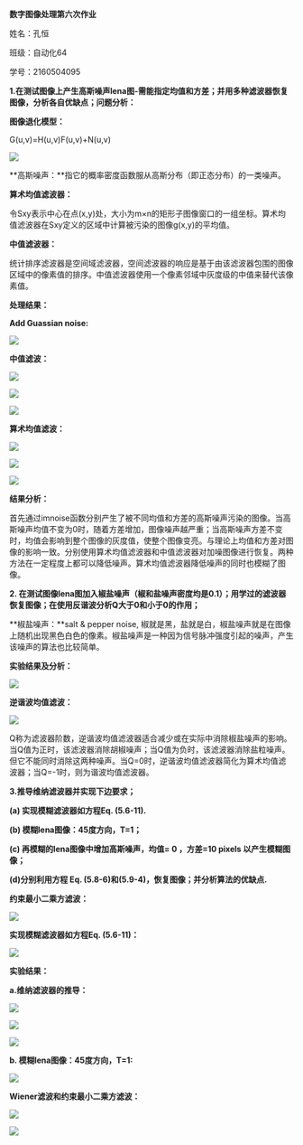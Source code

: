 **数字图像处理第六次作业**

姓名：孔恒

班级：自动化64

学号：2160504095

**1.在测试图像上产生高斯噪声lena图-需能指定均值和方差；并用多种滤波器恢复图像，分析各自优缺点；问题分析：**

**图像退化模型：**

G(u,v)=H(u,v)F(u,v)+N(u,v)

![](media/d9e28baba0788b98e427fd39f555d32c.jpg)

**高斯噪声：**指它的概率密度函数服从高斯分布（即正态分布）的一类噪声。

**算术均值滤波器：**

令Sxy表示中心在点(x,y)处，大小为m×n的矩形子图像窗口的一组坐标。算术均值滤波器在Sxy定义的区域中计算被污染的图像g(x,y)的平均值。

**中值滤波器：**

统计排序滤波器是空间域滤波器，空间滤波器的响应是基于由该滤波器包围的图像区域中的像素值的排序。中值滤波器使用一个像素邻域中灰度级的中值来替代该像素值。

**处理结果：**

**Add Guassian noise:**

![](media/547f718ede4b3276bdbbcb7cda343fcd.emf)

**中值滤波：**

![](media/6089c35bc0ced8df653ac4cdcc1279ab.emf)

![](media/8f94b27a949052e2ffa732b0f7c9ed00.emf)

![](media/5c25088810cfccaf0fbe805c828e24f5.emf)

**算术均值滤波：**

![](media/3a902ccc97c174d586e31db1ae2c10cd.emf)

![](media/a63052fe44934b2193d39d93d0787ead.emf)

![](media/8163da62b16960f978f98df2b2ff928f.emf)

**结果分析：**

首先通过imnoise函数分别产生了被不同均值和方差的高斯噪声污染的图像。当高斯噪声均值不变为0时，随着方差增加，图像噪声越严重；当高斯噪声方差不变时，均值会影响到整个图像的灰度值，使整个图像变亮。与理论上均值和方差对图像的影响一致。分别使用算术均值滤波器和中值滤波器对加噪图像进行恢复。两种方法在一定程度上都可以降低噪声。算术均值滤波器降低噪声的同时也模糊了图像。

**2.
在测试图像lena图加入椒盐噪声（椒和盐噪声密度均是0.1）；用学过的滤波器恢复图像；在使用反谐波分析Q大于0和小于0的作用；**

**椒盐噪声：**salt & pepper noise,
椒就是黑，盐就是白，椒盐噪声就是在图像上随机出现黑色白色的像素。椒盐噪声是一种因为信号脉冲强度引起的噪声，产生该噪声的算法也比较简单。

**实验结果及分析：**

![](media/cfc99ee621306095a2fe82ae30572d84.emf)

**逆谐波均值滤波：**

![](media/240d8f40af5c0267fec68e0d4d087da2.emf)

Q称为滤波器阶数，逆谐波均值滤波器适合减少或在实际中消除椒盐噪声的影响。当Q值为正时，该滤波器消除胡椒噪声；当Q值为负时，该滤波器消除盐粒噪声。但它不能同时消除这两种噪声。当Q=0时，逆谐波均值滤波器简化为算术均值滤波器；当Q=-1时，则为谐波均值滤波器。

**3.推导维纳滤波器并实现下边要求；**

**(a) 实现模糊滤波器如方程Eq. (5.6-11).**

**(b) 模糊lena图像：45度方向，T=1；**

**(c) 再模糊的lena图像中增加高斯噪声，均值= 0 ，方差=10 pixels
以产生模糊图像；**

**(d)分别利用方程 Eq. (5.8-6)和(5.9-4)，恢复图像；并分析算法的优缺点.**

**约束最小二乘方滤波：**

![](media/3572318d93804df52a57c8355314555e.png)

**实现模糊滤波器如方程Eq. (5.6-11)：**

![](media/7ec4ca2ee7f8b48a11a4c5af378d9d2c.png)

**实验结果：**

**a.维纳滤波器的推导：**

![](media/76555ec36cb8a6c3da52c1ed846e250e.png)

![](media/3c267cb92d0e8bb95873cf8821c0b790.png)

![](media/c57552662e4fbd69e097260982874f1f.png)

**b. 模糊lena图像：45度方向，T=1:**

![](media/982f9282304d8245a725826dd5604600.emf)

**Wiener滤波和约束最小二乘方滤波：**

![](media/5b81673ef2dd2741dcfaa3a194333cba.emf)

![](media/513fe3d05e0f9f6426740fabe7ae5423.emf)
